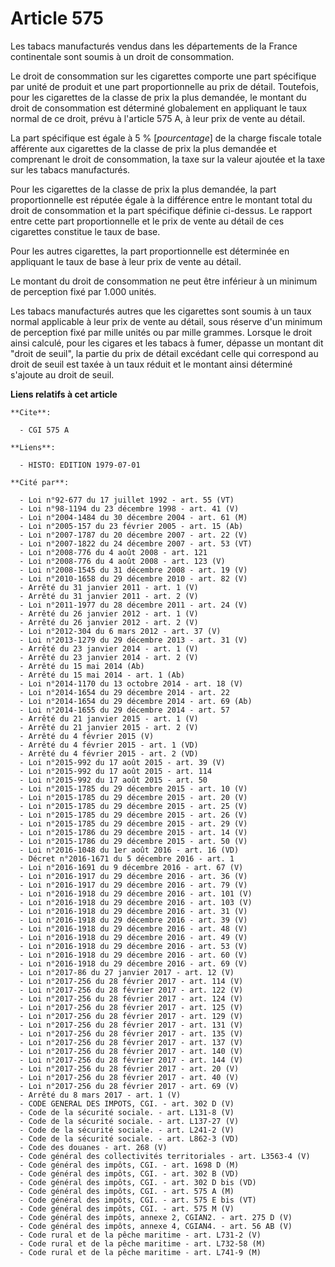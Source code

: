 # Article 575

Les tabacs manufacturés vendus dans les départements de la France continentale sont soumis à un droit de consommation.

Le droit de consommation sur les cigarettes comporte une part spécifique par unité de produit et une part proportionnelle au
prix de détail. Toutefois, pour les cigarettes de la classe de prix la plus demandée, le montant du droit de consommation est
déterminé globalement en appliquant le taux normal de ce droit, prévu à l'article 575 A, à leur prix de vente au détail.

La part spécifique est égale à 5 % [*pourcentage*] de la charge fiscale totale afférente aux cigarettes de la classe de prix
la plus demandée et comprenant le droit de consommation, la taxe sur la valeur ajoutée et la taxe sur les tabacs
manufacturés.

Pour les cigarettes de la classe de prix la plus demandée, la part proportionnelle est réputée égale à la différence entre le
montant total du droit de consommation et la part spécifique définie ci-dessus. Le rapport entre cette part proportionnelle
et le prix de vente au détail de ces cigarettes constitue le taux de base.

Pour les autres cigarettes, la part proportionnelle est déterminée en appliquant le taux de base à leur prix de vente au
détail.

Le montant du droit de consommation ne peut être inférieur à un minimum de perception fixé par 1.000 unités.

Les tabacs manufacturés autres que les cigarettes sont soumis à un taux normal applicable à leur prix de vente au détail,
sous réserve d'un minimum de perception fixé par mille unités ou par mille grammes. Lorsque le droit ainsi calculé, pour les
cigares et les tabacs à fumer, dépasse un montant dit "droit de seuil", la partie du prix de détail excédant celle qui
correspond au droit de seuil est taxée à un taux réduit et le montant ainsi déterminé s'ajoute au droit de seuil.

**Liens relatifs à cet article**

	**Cite**:

	  - CGI 575 A

	**Liens**:

	  - HISTO: EDITION 1979-07-01

	**Cité par**:

	  - Loi n°92-677 du 17 juillet 1992 - art. 55 (VT)
	  - Loi n°98-1194 du 23 décembre 1998 - art. 41 (V)
	  - Loi n°2004-1484 du 30 décembre 2004 - art. 61 (M)
	  - Loi n°2005-157 du 23 février 2005 - art. 15 (Ab)
	  - Loi n°2007-1787 du 20 décembre 2007 - art. 22 (V)
	  - Loi n°2007-1822 du 24 décembre 2007 - art. 53 (VT)
	  - Loi n°2008-776 du 4 août 2008 - art. 121
	  - Loi n°2008-776 du 4 août 2008 - art. 123 (V)
	  - Loi n°2008-1545 du 31 décembre 2008 - art. 19 (V)
	  - Loi n°2010-1658 du 29 décembre 2010 - art. 82 (V)
	  - Arrêté du 31 janvier 2011 - art. 1 (V)
	  - Arrêté du 31 janvier 2011 - art. 2 (V)
	  - Loi n°2011-1977 du 28 décembre 2011 - art. 24 (V)
	  - Arrêté du 26 janvier 2012 - art. 1 (V)
	  - Arrêté du 26 janvier 2012 - art. 2 (V)
	  - Loi n°2012-304 du 6 mars 2012 - art. 37 (V)
	  - Loi n°2013-1279 du 29 décembre 2013 - art. 31 (V)
	  - Arrêté du 23 janvier 2014 - art. 1 (V)
	  - Arrêté du 23 janvier 2014 - art. 2 (V)
	  - Arrêté du 15 mai 2014 (Ab)
	  - Arrêté du 15 mai 2014 - art. 1 (Ab)
	  - Loi n°2014-1170 du 13 octobre 2014 - art. 18 (V)
	  - Loi n°2014-1654 du 29 décembre 2014 - art. 22
	  - Loi n°2014-1654 du 29 décembre 2014 - art. 69 (Ab)
	  - Loi n°2014-1655 du 29 décembre 2014 - art. 57
	  - Arrêté du 21 janvier 2015 - art. 1 (V)
	  - Arrêté du 21 janvier 2015 - art. 2 (V)
	  - Arrêté du 4 février 2015 (V)
	  - Arrêté du 4 février 2015 - art. 1 (VD)
	  - Arrêté du 4 février 2015 - art. 2 (VD)
	  - Loi n°2015-992 du 17 août 2015 - art. 39 (V)
	  - Loi n°2015-992 du 17 août 2015 - art. 114
	  - Loi n°2015-992 du 17 août 2015 - art. 50
	  - Loi n°2015-1785 du 29 décembre 2015 - art. 10 (V)
	  - Loi n°2015-1785 du 29 décembre 2015 - art. 20 (V)
	  - Loi n°2015-1785 du 29 décembre 2015 - art. 25 (V)
	  - Loi n°2015-1785 du 29 décembre 2015 - art. 26 (V)
	  - Loi n°2015-1785 du 29 décembre 2015 - art. 29 (V)
	  - Loi n°2015-1786 du 29 décembre 2015 - art. 14 (V)
	  - Loi n°2015-1786 du 29 décembre 2015 - art. 50 (V)
	  - Loi n°2016-1048 du 1er août 2016 - art. 16 (VD)
	  - Décret n°2016-1671 du 5 décembre 2016 - art. 1
	  - Loi n°2016-1691 du 9 décembre 2016 - art. 67 (V)
	  - Loi n°2016-1917 du 29 décembre 2016 - art. 36 (V)
	  - Loi n°2016-1917 du 29 décembre 2016 - art. 79 (V)
	  - Loi n°2016-1918 du 29 décembre 2016 - art. 101 (V)
	  - Loi n°2016-1918 du 29 décembre 2016 - art. 103 (V)
	  - Loi n°2016-1918 du 29 décembre 2016 - art. 31 (V)
	  - Loi n°2016-1918 du 29 décembre 2016 - art. 39 (V)
	  - Loi n°2016-1918 du 29 décembre 2016 - art. 48 (V)
	  - Loi n°2016-1918 du 29 décembre 2016 - art. 49 (V)
	  - Loi n°2016-1918 du 29 décembre 2016 - art. 53 (V)
	  - Loi n°2016-1918 du 29 décembre 2016 - art. 60 (V)
	  - Loi n°2016-1918 du 29 décembre 2016 - art. 69 (V)
	  - Loi n°2017-86 du 27 janvier 2017 - art. 12 (V)
	  - Loi n°2017-256 du 28 février 2017 - art. 114 (V)
	  - Loi n°2017-256 du 28 février 2017 - art. 122 (V)
	  - Loi n°2017-256 du 28 février 2017 - art. 124 (V)
	  - Loi n°2017-256 du 28 février 2017 - art. 125 (V)
	  - Loi n°2017-256 du 28 février 2017 - art. 129 (V)
	  - Loi n°2017-256 du 28 février 2017 - art. 131 (V)
	  - Loi n°2017-256 du 28 février 2017 - art. 135 (V)
	  - Loi n°2017-256 du 28 février 2017 - art. 137 (V)
	  - Loi n°2017-256 du 28 février 2017 - art. 140 (V)
	  - Loi n°2017-256 du 28 février 2017 - art. 144 (V)
	  - Loi n°2017-256 du 28 février 2017 - art. 20 (V)
	  - Loi n°2017-256 du 28 février 2017 - art. 40 (V)
	  - Loi n°2017-256 du 28 février 2017 - art. 69 (V)
	  - Arrêté du 8 mars 2017 - art. 1 (V)
	  - CODE GENERAL DES IMPOTS, CGI. - art. 302 D (V)
	  - Code de la sécurité sociale. - art. L131-8 (V)
	  - Code de la sécurité sociale. - art. L137-27 (V)
	  - Code de la sécurité sociale. - art. L241-2 (V)
	  - Code de la sécurité sociale. - art. L862-3 (VD)
	  - Code des douanes - art. 268 (V)
	  - Code général des collectivités territoriales - art. L3563-4 (V)
	  - Code général des impôts, CGI. - art. 1698 D (M)
	  - Code général des impôts, CGI. - art. 302 B (VD)
	  - Code général des impôts, CGI. - art. 302 D bis (VD)
	  - Code général des impôts, CGI. - art. 575 A (M)
	  - Code général des impôts, CGI. - art. 575 E bis (VT)
	  - Code général des impôts, CGI. - art. 575 M (V)
	  - Code général des impôts, annexe 2, CGIAN2. - art. 275 D (V)
	  - Code général des impôts, annexe 4, CGIAN4. - art. 56 AB (V)
	  - Code rural et de la pêche maritime - art. L731-2 (V)
	  - Code rural et de la pêche maritime - art. L732-58 (M)
	  - Code rural et de la pêche maritime - art. L741-9 (M)
